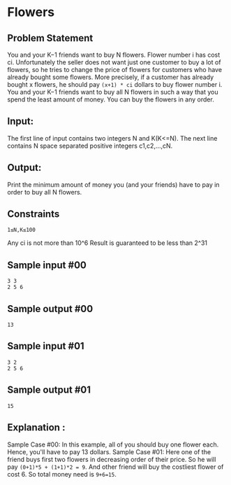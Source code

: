 # Flowers

## Problem Statement

You and your K−1 friends want to buy N flowers. Flower number i has cost ci. Unfortunately the seller does not want just one customer to buy a lot of flowers, so he tries to change the price of flowers for customers who have already bought some flowers. More precisely, if a customer has already bought x flowers, he should pay `(x+1) * ci` dollars to buy flower number i.
You and your K−1 friends want to buy all N flowers in such a way that you spend the least amount of money. You can buy the flowers in any order.

## Input:

The first line of input contains two integers N and K(K<=N). The next line contains N space separated positive integers c1,c2,...,cN.

## Output:

Print the minimum amount of money you (and your friends) have to pay in order to buy all N flowers.

## Constraints
```
1≤N,K≤100
```
Any ci is not more than 10^6
Result is guaranteed to be less than 2^31

## Sample input \#00
```
3 3
2 5 6
```
## Sample output \#00
```
13
```
## Sample input \#01
```
3 2
2 5 6
```
## Sample output \#01
```
15
```
## Explanation :
Sample Case \#00: In this example, all of you should buy one flower each. Hence, you'll have to pay 13 dollars.
Sample Case \#01: Here one of the friend buys first two flowers in decreasing order of their price. So he will pay `(0+1)*5 + (1+1)*2 = 9`. And other friend will buy the costliest flower of cost 6. So total money need is `9+6=15`.
